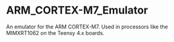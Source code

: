 # ARM_CORTEX-M7_Emulator
An emulator for the ARM CORTEX-M7. Used in processors like the MIMXRT1062 on the Teensy 4.x boards.
